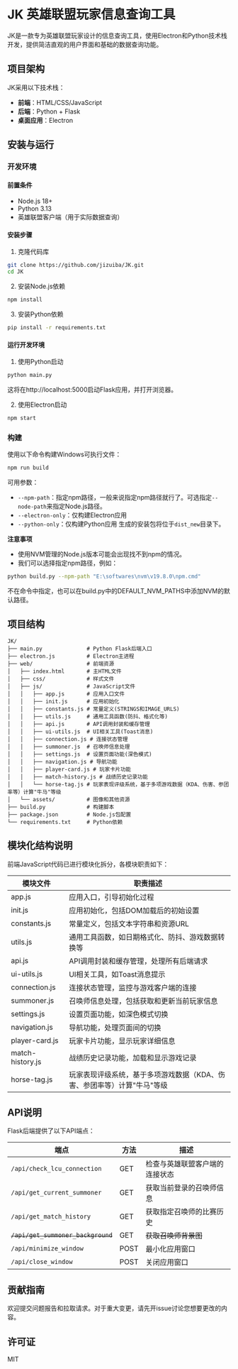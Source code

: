 # JK 英雄联盟玩家信息查询工具

JK是一款专为英雄联盟玩家设计的信息查询工具，使用Electron和Python技术栈开发，提供简洁直观的用户界面和基础的数据查询功能。

## 项目架构

JK采用以下技术栈：

- **前端**：HTML/CSS/JavaScript
- **后端**：Python + Flask
- **桌面应用**：Electron

## 安装与运行

### 开发环境

#### 前置条件
- Node.js 18+
- Python 3.13
- 英雄联盟客户端（用于实际数据查询）

#### 安装步骤

1. 克隆代码库
```bash
git clone https://github.com/jizuiba/JK.git
cd JK
```

2. 安装Node.js依赖
```bash
npm install
```

3. 安装Python依赖
```bash
pip install -r requirements.txt
```

#### 运行开发环境

1. 使用Python启动
```bash
python main.py
```
这将在http://localhost:5000启动Flask应用，并打开浏览器。

2. 使用Electron启动
```bash
npm start
```

### 构建

使用以下命令构建Windows可执行文件：

```bash
npm run build
```
可用参数：
- `--npm-path`：指定npm路径，一般来说指定npm路径就行了。可选指定`--node-path`来指定Node.js路径。
- `--electron-only`：仅构建Electron应用
- `--python-only`：仅构建Python应用
生成的安装包将位于`dist_new`目录下。

**注意事项**
- 使用NVM管理的Node.js版本可能会出现找不到npm的情况。
- 我们可以选择指定npm路径，例如：
```bash
python build.py --npm-path "E:\softwares\nvm\v19.8.0\npm.cmd"
```
不在命令中指定，也可以在build.py中的DEFAULT_NVM_PATHS中添加NVM的默认路径。

## 项目结构

```
JK/
├── main.py              # Python Flask后端入口
├── electron.js          # Electron主进程
├── web/                 # 前端资源
│   ├── index.html       # 主HTML文件
│   ├── css/             # 样式文件
│   ├── js/              # JavaScript文件
│   │   ├── app.js       # 应用入口文件
│   │   ├── init.js      # 应用初始化
│   │   ├── constants.js # 常量定义(STRINGS和IMAGE_URLS)
│   │   ├── utils.js     # 通用工具函数(防抖、格式化等)
│   │   ├── api.js       # API调用封装和缓存管理
│   │   ├── ui-utils.js  # UI相关工具(Toast消息)
│   │   ├── connection.js # 连接状态管理
│   │   ├── summoner.js  # 召唤师信息处理
│   │   ├── settings.js  # 设置页面功能(深色模式)
│   │   ├── navigation.js # 导航功能
│   │   ├── player-card.js # 玩家卡片功能
│   │   ├── match-history.js # 战绩历史记录功能
│   │   └── horse-tag.js # 玩家表现评级系统，基于多项游戏数据（KDA、伤害、参团率等）计算"牛马"等级
│   └── assets/          # 图像和其他资源
├── build.py             # 构建脚本
├── package.json         # Node.js包配置
└── requirements.txt     # Python依赖
```

## 模块化结构说明

前端JavaScript代码已进行模块化拆分，各模块职责如下：

| 模块文件 | 职责描述 |
|---------|---------|
| app.js | 应用入口，引导初始化过程 |
| init.js | 应用初始化，包括DOM加载后的初始设置 |
| constants.js | 常量定义，包括文本字符串和资源URL |
| utils.js | 通用工具函数，如日期格式化、防抖、游戏数据转换等 |
| api.js | API调用封装和缓存管理，处理所有后端请求 |
| ui-utils.js | UI相关工具，如Toast消息提示 |
| connection.js | 连接状态管理，监控与游戏客户端的连接 |
| summoner.js | 召唤师信息处理，包括获取和更新当前玩家信息 |
| settings.js | 设置页面功能，如深色模式切换 |
| navigation.js | 导航功能，处理页面间的切换 |
| player-card.js | 玩家卡片功能，显示玩家详细信息 |
| match-history.js | 战绩历史记录功能，加载和显示游戏记录 |
| horse-tag.js | 玩家表现评级系统，基于多项游戏数据（KDA、伤害、参团率等）计算"牛马"等级 |

## API说明

Flask后端提供了以下API端点：

| 端点 | 方法 | 描述 |
|------|------|------|
| `/api/check_lcu_connection` | GET | 检查与英雄联盟客户端的连接状态 |
| `/api/get_current_summoner` | GET | 获取当前登录的召唤师信息 |
| `/api/get_match_history` | GET | 获取指定召唤师的比赛历史 |
| ~~`/api/get_summoner_background`~~ | GET | ~~获取召唤师背景图~~ |
| `/api/minimize_window` | POST | 最小化应用窗口 |
| `/api/close_window` | POST | 关闭应用窗口 |

## 贡献指南

欢迎提交问题报告和拉取请求。对于重大变更，请先开issue讨论您想要更改的内容。

## 许可证

MIT 
